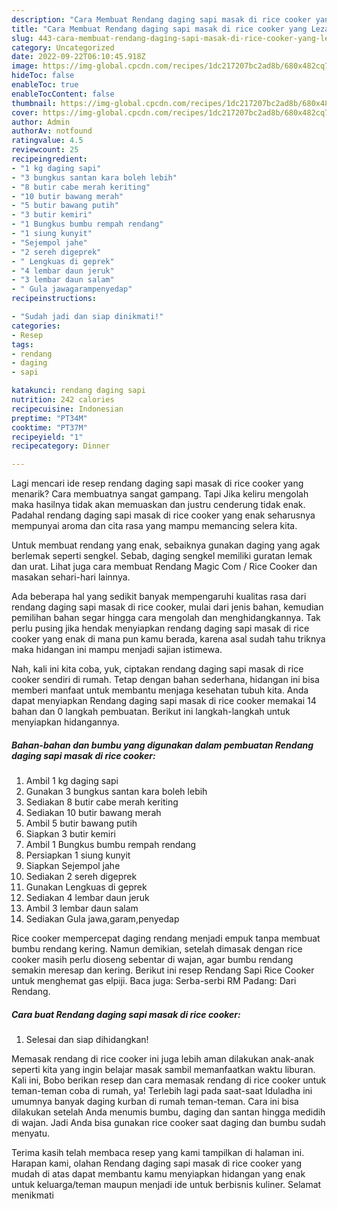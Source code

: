 ```yaml
---
description: "Cara Membuat Rendang daging sapi masak di rice cooker yang Lezat "
title: "Cara Membuat Rendang daging sapi masak di rice cooker yang Lezat "
slug: 443-cara-membuat-rendang-daging-sapi-masak-di-rice-cooker-yang-lezat
category: Uncategorized
date: 2022-09-22T06:10:45.918Z
image: https://img-global.cpcdn.com/recipes/1dc217207bc2ad8b/680x482cq70/rendang-daging-sapi-masak-di-rice-cooker-foto-resep-utama.jpg
hideToc: false
enableToc: true
enableTocContent: false
thumbnail: https://img-global.cpcdn.com/recipes/1dc217207bc2ad8b/680x482cq70/rendang-daging-sapi-masak-di-rice-cooker-foto-resep-utama.jpg
cover: https://img-global.cpcdn.com/recipes/1dc217207bc2ad8b/680x482cq70/rendang-daging-sapi-masak-di-rice-cooker-foto-resep-utama.jpg
author: Admin
authorAv: notfound
ratingvalue: 4.5
reviewcount: 25
recipeingredient:
- "1 kg daging sapi"
- "3 bungkus santan kara boleh lebih"
- "8 butir cabe merah keriting"
- "10 butir bawang merah"
- "5 butir bawang putih"
- "3 butir kemiri"
- "1 Bungkus bumbu rempah rendang"
- "1 siung kunyit"
- "Sejempol jahe"
- "2 sereh digeprek"
- " Lengkuas di geprek"
- "4 lembar daun jeruk"
- "3 lembar daun salam"
- " Gula jawagarampenyedap"
recipeinstructions:

- "Sudah jadi dan siap dinikmati!"
categories:
- Resep
tags:
- rendang
- daging
- sapi

katakunci: rendang daging sapi 
nutrition: 242 calories
recipecuisine: Indonesian
preptime: "PT34M"
cooktime: "PT37M"
recipeyield: "1"
recipecategory: Dinner

---
```



Lagi mencari ide resep rendang daging sapi masak di rice cooker yang menarik? Cara membuatnya sangat gampang. Tapi Jika keliru mengolah maka hasilnya tidak akan memuaskan dan justru cenderung tidak enak. Padahal rendang daging sapi masak di rice cooker yang enak seharusnya mempunyai aroma dan cita rasa yang mampu memancing selera kita.


Untuk membuat rendang yang enak, sebaiknya gunakan daging yang agak berlemak seperti sengkel. Sebab, daging sengkel memiliki guratan lemak dan urat. Lihat juga cara membuat Rendang Magic Com / Rice Cooker dan masakan sehari-hari lainnya.

Ada beberapa hal yang sedikit banyak mempengaruhi kualitas rasa dari rendang daging sapi masak di rice cooker, mulai dari jenis bahan, kemudian pemilihan bahan segar hingga cara mengolah dan menghidangkannya. Tak perlu pusing jika hendak menyiapkan rendang daging sapi masak di rice cooker yang enak di mana pun kamu berada, karena asal sudah tahu triknya maka hidangan ini mampu menjadi sajian istimewa.


Nah, kali ini kita coba, yuk, ciptakan rendang daging sapi masak di rice cooker sendiri di rumah. Tetap dengan bahan sederhana, hidangan ini bisa memberi manfaat untuk membantu menjaga kesehatan tubuh kita. Anda dapat menyiapkan Rendang daging sapi masak di rice cooker memakai 14 bahan dan 0 langkah pembuatan. Berikut ini langkah-langkah untuk menyiapkan hidangannya.

<!--inarticleads1-->

##### Bahan-bahan dan bumbu yang digunakan dalam pembuatan Rendang daging sapi masak di rice cooker:

1. Ambil 1 kg daging sapi
1. Gunakan 3 bungkus santan kara boleh lebih
1. Sediakan 8 butir cabe merah keriting
1. Sediakan 10 butir bawang merah
1. Ambil 5 butir bawang putih
1. Siapkan 3 butir kemiri
1. Ambil 1 Bungkus bumbu rempah rendang
1. Persiapkan 1 siung kunyit
1. Siapkan Sejempol jahe
1. Sediakan 2 sereh digeprek
1. Gunakan  Lengkuas di geprek
1. Sediakan 4 lembar daun jeruk
1. Ambil 3 lembar daun salam
1. Sediakan  Gula jawa,garam,penyedap


Rice cooker mempercepat daging rendang menjadi empuk tanpa membuat bumbu rendang kering. Namun demikian, setelah dimasak dengan rice cooker masih perlu dioseng sebentar di wajan, agar bumbu rendang semakin meresap dan kering. Berikut ini resep Rendang Sapi Rice Cooker untuk menghemat gas elpiji. Baca juga: Serba-serbi RM Padang: Dari Rendang. 

<!--inarticleads2-->

##### Cara buat Rendang daging sapi masak di rice cooker:


1. Selesai dan siap dihidangkan!

Memasak rendang di rice cooker ini juga lebih aman dilakukan anak-anak seperti kita yang ingin belajar masak sambil memanfaatkan waktu liburan. Kali ini, Bobo berikan resep dan cara memasak rendang di rice cooker untuk teman-teman coba di rumah, ya! Terlebih lagi pada saat-saat Iduladha ini umumnya banyak daging kurban di rumah teman-teman. Cara ini bisa dilakukan setelah Anda menumis bumbu, daging dan santan hingga medidih di wajan. Jadi Anda bisa gunakan rice cooker saat daging dan bumbu sudah menyatu. 

Terima kasih telah membaca resep yang kami tampilkan di halaman ini. Harapan kami, olahan Rendang daging sapi masak di rice cooker yang mudah di atas dapat membantu kamu menyiapkan hidangan yang enak untuk keluarga/teman maupun menjadi ide untuk berbisnis kuliner. Selamat menikmati
